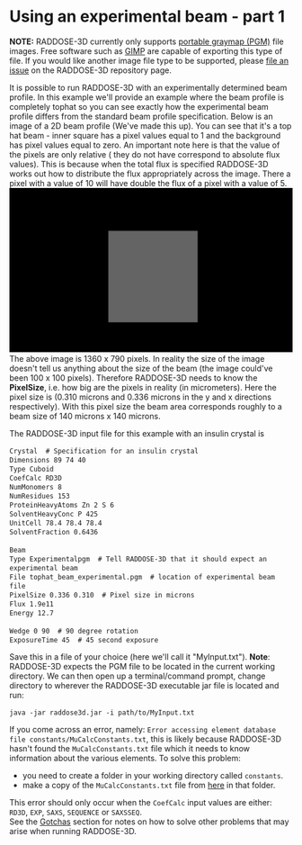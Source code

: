# Using an experimental beam - part 1
**NOTE:** RADDOSE-3D currently only supports [portable graymap (PGM)](http://netpbm.sourceforge.net/doc/pgm.html) file images. Free software such as [GIMP](https://www.gimp.org/) are capable of exporting this type of file. If you would like another image file type to be supported, please [file an issue](https://github.com/GarmanGroup/RADDOSE-3D/issues) on the RADDOSE-3D repository page.

It is possible to run RADDOSE-3D with an experimentally determined beam profile. In this example we'll provide an example where the beam profile is completely tophat so you can see exactly how the experimental beam profile differs from the standard beam profile specification.
Below is an image of a 2D beam profile (We've made this up). You can see that it's a top hat beam - inner square has a pixel values equal to 1 and the background has pixel values equal to zero. An important note here is that the value of the pixels are only relative ( they do not have correspond to absolute flux values). This is because when the total flux is specified RADDOSE-3D works out how to distribute the flux appropriately across the image. There a pixel with a value of 10 will have double the flux of a pixel with a value of 5.   
![tophat beam image](figures/tophat_experimental.png)   
The above image is 1360 x 790 pixels. In reality the size of the image doesn't tell us anything about the size of the beam (the image could've been 100 x 100 pixels). Therefore RADDOSE-3D needs to know the **PixelSize**, i.e. how big are the pixels in reality (in micrometers). Here the pixel size is (0.310 microns and 0.336 microns in the y and x directions respectively). With this pixel size the beam area corresponds roughly to a beam size of 140 microns x 140 microns.

The RADDOSE-3D input file for this example  with an insulin crystal is
```
Crystal  # Specification for an insulin crystal
Dimensions 89 74 40
Type Cuboid
CoefCalc RD3D
NumMonomers 8
NumResidues 153
ProteinHeavyAtoms Zn 2 S 6
SolventHeavyConc P 425
UnitCell 78.4 78.4 78.4
SolventFraction 0.6436

Beam
Type Experimentalpgm  # Tell RADDOSE-3D that it should expect an experimental beam
File tophat_beam_experimental.pgm  # location of experimental beam file
PixelSize 0.336 0.310  # Pixel size in microns
Flux 1.9e11
Energy 12.7

Wedge 0 90  # 90 degree rotation
ExposureTime 45  # 45 second exposure
```
Save this in a file of your choice (here we'll call it "MyInput.txt"). **Note**: RADDOSE-3D expects the PGM file to be located in the current working directory. We can then open up a terminal/command prompt, change directory to wherever the RADDOSE-3D executable jar file is located and run:
```
java -jar raddose3d.jar -i path/to/MyInput.txt
```
If you come across an error, namely: `Error accessing element database file constants/MuCalcConstants.txt`, this is likely because RADDOSE-3D hasn't found the `MuCalcConstants.txt` file which it needs to know information about the various elements. To solve this problem:
   - you need to create a folder in your working directory called `constants`.       
   - make a copy of the `MuCalcConstants.txt` file from [here](https://github.com/GarmanGroup/RADDOSE-3D/tree/master/constants) in that folder.    

   This error should only occur when the `CoefCalc` input values are either: `RD3D`, `EXP`, `SAXS`, `SEQUENCE` or `SAXSSEQ`.   
   See the  [Gotchas](https://github.com/GarmanGroup/RADDOSE-3D#gotchas-when-running-raddose-3d) section for notes on how to solve other problems that may arise when running RADDOSE-3D.
